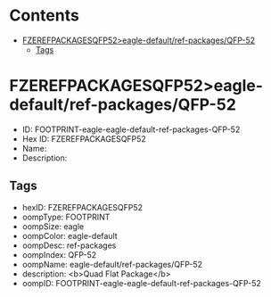 



Contents
========

* [FZEREFPACKAGESQFP52>eagle-default/ref-packages/QFP-52](#fzerefpackagesqfp52eagle-defaultref-packagesqfp-52)
	* [Tags](#tags)

# FZEREFPACKAGESQFP52>eagle-default/ref-packages/QFP-52

- ID: FOOTPRINT-eagle-eagle-default-ref-packages-QFP-52
- Hex ID: FZEREFPACKAGESQFP52
- Name: 
- Description: 

## Tags

- hexID: FZEREFPACKAGESQFP52
- oompType: FOOTPRINT
- oompSize: eagle
- oompColor: eagle-default
- oompDesc: ref-packages
- oompIndex: QFP-52
- oompName: eagle-default/ref-packages/QFP-52
- description: &lt;b&gt;Quad Flat Package&lt;/b&gt;
- oompID: FOOTPRINT-eagle-eagle-default-ref-packages-QFP-52

